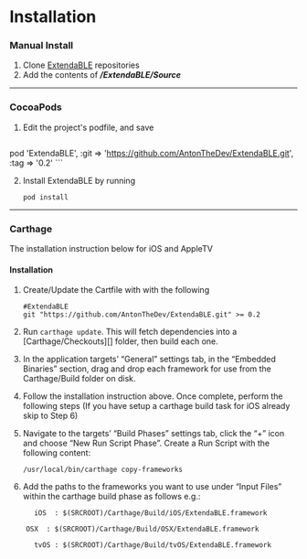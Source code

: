 # Installation

### Manual Install

1. Clone [ExtendaBLE](https://github.com/AntonTheDev/ExtendaBLE.git) repositories
2. Add the contents of ***/ExtendaBLE/Source***


****
### CocoaPods

1. Edit the project's podfile, and save

	```
pod 'ExtendaBLE', :git => 'https://github.com/AntonTheDev/ExtendaBLE.git', :tag => '0.2'
	```

2. Install ExtendaBLE by running

    ```
    pod install
    ```
****
### Carthage

The installation instruction below for iOS and AppleTV

#### Installation

1. Create/Update the Cartfile with with the following

	```
	#ExtendaBLE
	git "https://github.com/AntonTheDev/ExtendaBLE.git" >= 0.2
	```
2. Run `carthage update`. This will fetch dependencies into a [Carthage/Checkouts][] folder, then build each one.
3. In the application targets’ “General” settings tab, in the “Embedded Binaries” section, drag and drop each framework for use from the Carthage/Build folder on disk.
4. Follow the installation instruction above. Once complete, perform the following steps
(If you have setup a carthage build task for iOS already skip to Step 6)
5. Navigate to the targets’ “Build Phases” settings tab, click the “+” icon and choose “New Run Script Phase”. Create a Run Script with the following content:

  	```
  	/usr/local/bin/carthage copy-frameworks
  	```

6. Add the paths to the frameworks you want to use under “Input Files” within the carthage build phase as follows e.g.:

```
	  iOS  : $(SRCROOT)/Carthage/Build/iOS/ExtendaBLE.framework

  	OSX  : $(SRCROOT)/Carthage/Build/OSX/ExtendaBLE.framework

	  tvOS : $(SRCROOT)/Carthage/Build/tvOS/ExtendaBLE.framework

```
